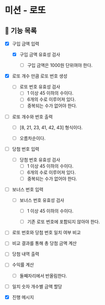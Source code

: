 # 미션 - 로또
## 🚀 기능 목록

- [X] 구입 금액 입력
  - [X] 구입 금액 유효성 검사
    - [ ] 구입 금액은 1000원 단위여야 한다.


- [X] 로또 개수 만큼 로또 번호 생성
  - [ ] 로또 번호 유효성 검사
    - [ ] 1 이상 45 이하의 수이다.
    - [ ] 6개의 수로 이루어져 있다.
    - [ ] 중복되는 수가 없어야 한다.

- [ ] 로또 개수와 번호 출력
  - [ ] [8, 21, 23, 41, 42, 43] 형식이다.
  - [ ] 오름차순이다.


- [ ] 당첨 번호 입력
  - [ ] 당첨 번호 유효성 검사
    - [ ] 1 이상 45 이하의 수이다.
    - [ ] 6개의 수로 이루어져 있다.
    - [ ] 중복되는 수가 없어야 한다.
- [ ] 보너스 번호 입력
  - [ ] 보너스 번호 유효성 검사
    - [ ] 1 이상 45 이하의 수이다.
    - [ ] 기존 로또 번호에 포함되지 않아야 한다.


- [ ] 로또 번호와 당첨 번호 일치 여부 비교
- [ ] 비교 결과를 통해 총 당첨 금액 계산
- [ ] 당첨 내역 출력


- [ ] 수익률 계산
  - [ ] 둘째자리에서 반올림한다.


- [ ] 일치 숫자 개수별 금액 할당

- [X] 진행 메시지